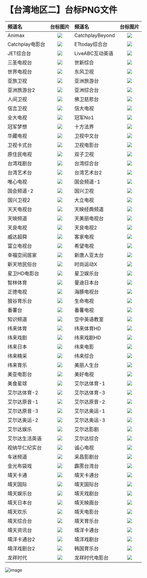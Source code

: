 # 【台湾地区二】台标PNG文件
|频道名|台标图片|频道名|台标图片|
|:---|:---:|:---|:---:|
|Animax|<img src="https://raw.githubusercontent.com/xiaolvdouya/TV-LOGO/refs/heads/main/%E5%8F%B0%E6%B9%BE%E4%BA%8C/Animax.png">|CatchplayBeyond|<img src="https://raw.githubusercontent.com/xiaolvdouya/TV-LOGO/refs/heads/main/%E5%8F%B0%E6%B9%BE%E4%BA%8C/CatchplayBeyond.png">|
|Catchplay电影台|<img src="https://raw.githubusercontent.com/xiaolvdouya/TV-LOGO/refs/heads/main/%E5%8F%B0%E6%B9%BE%E4%BA%8C/Catchplay电影台.png">|ETtoday综合台|<img src="https://raw.githubusercontent.com/xiaolvdouya/TV-LOGO/refs/heads/main/%E5%8F%B0%E6%B9%BE%E4%BA%8C/ETtoday综合台.png">|
|JET综合台|<img src="https://raw.githubusercontent.com/xiaolvdouya/TV-LOGO/refs/heads/main/%E5%8F%B0%E6%B9%BE%E4%BA%8C/JET综合台.png">|LiveABC互动英语|<img src="https://raw.githubusercontent.com/xiaolvdouya/TV-LOGO/refs/heads/main/%E5%8F%B0%E6%B9%BE%E4%BA%8C/LiveABC互动英语.png">|
|三圣电视台|<img src="https://raw.githubusercontent.com/xiaolvdouya/TV-LOGO/refs/heads/main/%E5%8F%B0%E6%B9%BE%E4%BA%8C/三圣电视台.png">|世新综合|<img src="https://raw.githubusercontent.com/xiaolvdouya/TV-LOGO/refs/heads/main/%E5%8F%B0%E6%B9%BE%E4%BA%8C/世新综合.png">|
|世界电视台|<img src="https://raw.githubusercontent.com/xiaolvdouya/TV-LOGO/refs/heads/main/%E5%8F%B0%E6%B9%BE%E4%BA%8C/世界电视台.png">|东风卫视|<img src="https://raw.githubusercontent.com/xiaolvdouya/TV-LOGO/refs/heads/main/%E5%8F%B0%E6%B9%BE%E4%BA%8C/东风卫视.png">|
|亚旅卫视|<img src="https://raw.githubusercontent.com/xiaolvdouya/TV-LOGO/refs/heads/main/%E5%8F%B0%E6%B9%BE%E4%BA%8C/亚旅卫视.png">|亚洲旅游台|<img src="https://raw.githubusercontent.com/xiaolvdouya/TV-LOGO/refs/heads/main/%E5%8F%B0%E6%B9%BE%E4%BA%8C/亚洲旅游台.png">|
|亚洲旅游台2|<img src="https://raw.githubusercontent.com/xiaolvdouya/TV-LOGO/refs/heads/main/%E5%8F%B0%E6%B9%BE%E4%BA%8C/亚洲旅游台2.png">|亚洲综合台|<img src="https://raw.githubusercontent.com/xiaolvdouya/TV-LOGO/refs/heads/main/%E5%8F%B0%E6%B9%BE%E4%BA%8C/亚洲综合台.png">|
|人间卫视|<img src="https://raw.githubusercontent.com/xiaolvdouya/TV-LOGO/refs/heads/main/%E5%8F%B0%E6%B9%BE%E4%BA%8C/人间卫视.png">|佛卫慈悲台|<img src="https://raw.githubusercontent.com/xiaolvdouya/TV-LOGO/refs/heads/main/%E5%8F%B0%E6%B9%BE%E4%BA%8C/佛卫慈悲台.png">|
|信吉卫视|<img src="https://raw.githubusercontent.com/xiaolvdouya/TV-LOGO/refs/heads/main/%E5%8F%B0%E6%B9%BE%E4%BA%8C/信吉卫视.png">|信大电视|<img src="https://raw.githubusercontent.com/xiaolvdouya/TV-LOGO/refs/heads/main/%E5%8F%B0%E6%B9%BE%E4%BA%8C/信大电视.png">|
|全大电视|<img src="https://raw.githubusercontent.com/xiaolvdouya/TV-LOGO/refs/heads/main/%E5%8F%B0%E6%B9%BE%E4%BA%8C/全大电视.png">|冠军No1|<img src="https://raw.githubusercontent.com/xiaolvdouya/TV-LOGO/refs/heads/main/%E5%8F%B0%E6%B9%BE%E4%BA%8C/冠军No1.png">|
|冠军梦想|<img src="https://raw.githubusercontent.com/xiaolvdouya/TV-LOGO/refs/heads/main/%E5%8F%B0%E6%B9%BE%E4%BA%8C/冠军梦想.png">|十方法界|<img src="https://raw.githubusercontent.com/xiaolvdouya/TV-LOGO/refs/heads/main/%E5%8F%B0%E6%B9%BE%E4%BA%8C/十方法界.png">|
|华藏电视|<img src="https://raw.githubusercontent.com/xiaolvdouya/TV-LOGO/refs/heads/main/%E5%8F%B0%E6%B9%BE%E4%BA%8C/华藏电视.png">|卫视中文台|<img src="https://raw.githubusercontent.com/xiaolvdouya/TV-LOGO/refs/heads/main/%E5%8F%B0%E6%B9%BE%E4%BA%8C/卫视中文台.png">|
|卫视卡式台|<img src="https://raw.githubusercontent.com/xiaolvdouya/TV-LOGO/refs/heads/main/%E5%8F%B0%E6%B9%BE%E4%BA%8C/卫视卡式台.png">|卫视电影台|<img src="https://raw.githubusercontent.com/xiaolvdouya/TV-LOGO/refs/heads/main/%E5%8F%B0%E6%B9%BE%E4%BA%8C/卫视电影台.png">|
|原住民电视|<img src="https://raw.githubusercontent.com/xiaolvdouya/TV-LOGO/refs/heads/main/%E5%8F%B0%E6%B9%BE%E4%BA%8C/原住民电视.png">|双子卫视|<img src="https://raw.githubusercontent.com/xiaolvdouya/TV-LOGO/refs/heads/main/%E5%8F%B0%E6%B9%BE%E4%BA%8C/双子卫视.png">|
|台湾戏剧台|<img src="https://raw.githubusercontent.com/xiaolvdouya/TV-LOGO/refs/heads/main/%E5%8F%B0%E6%B9%BE%E4%BA%8C/台湾戏剧台.png">|台湾综合台|<img src="https://raw.githubusercontent.com/xiaolvdouya/TV-LOGO/refs/heads/main/%E5%8F%B0%E6%B9%BE%E4%BA%8C/台湾综合台.png">|
|台湾艺术台|<img src="https://raw.githubusercontent.com/xiaolvdouya/TV-LOGO/refs/heads/main/%E5%8F%B0%E6%B9%BE%E4%BA%8C/台湾艺术台.png">|台湾艺术台2|<img src="https://raw.githubusercontent.com/xiaolvdouya/TV-LOGO/refs/heads/main/%E5%8F%B0%E6%B9%BE%E4%BA%8C/台湾艺术台2.png">|
|唯心电视|<img src="https://raw.githubusercontent.com/xiaolvdouya/TV-LOGO/refs/heads/main/%E5%8F%B0%E6%B9%BE%E4%BA%8C/唯心电视.png">|国会频道-1|<img src="https://raw.githubusercontent.com/xiaolvdouya/TV-LOGO/refs/heads/main/%E5%8F%B0%E6%B9%BE%E4%BA%8C/国会频道-1.png">|
|国会频道-2|<img src="https://raw.githubusercontent.com/xiaolvdouya/TV-LOGO/refs/heads/main/%E5%8F%B0%E6%B9%BE%E4%BA%8C/国会频道-2.png">|国兴卫视|<img src="https://raw.githubusercontent.com/xiaolvdouya/TV-LOGO/refs/heads/main/%E5%8F%B0%E6%B9%BE%E4%BA%8C/国兴卫视.png">|
|国兴卫视2|<img src="https://raw.githubusercontent.com/xiaolvdouya/TV-LOGO/refs/heads/main/%E5%8F%B0%E6%B9%BE%E4%BA%8C/国兴卫视2.png">|大立电视|<img src="https://raw.githubusercontent.com/xiaolvdouya/TV-LOGO/refs/heads/main/%E5%8F%B0%E6%B9%BE%E4%BA%8C/大立电视.png">|
|天天电视台|<img src="https://raw.githubusercontent.com/xiaolvdouya/TV-LOGO/refs/heads/main/%E5%8F%B0%E6%B9%BE%E4%BA%8C/天天电视台.png">|天映经典频道|<img src="https://raw.githubusercontent.com/xiaolvdouya/TV-LOGO/refs/heads/main/%E5%8F%B0%E6%B9%BE%E4%BA%8C/天映经典频道.png">|
|天映频道|<img src="https://raw.githubusercontent.com/xiaolvdouya/TV-LOGO/refs/heads/main/%E5%8F%B0%E6%B9%BE%E4%BA%8C/天映频道.png">|天美丽电视台|<img src="https://raw.githubusercontent.com/xiaolvdouya/TV-LOGO/refs/heads/main/%E5%8F%B0%E6%B9%BE%E4%BA%8C/天美丽电视台.png">|
|天良电视|<img src="https://raw.githubusercontent.com/xiaolvdouya/TV-LOGO/refs/heads/main/%E5%8F%B0%E6%B9%BE%E4%BA%8C/天良电视.png">|天良电视2|<img src="https://raw.githubusercontent.com/xiaolvdouya/TV-LOGO/refs/heads/main/%E5%8F%B0%E6%B9%BE%E4%BA%8C/天良电视2.png">|
|威达超舜|<img src="https://raw.githubusercontent.com/xiaolvdouya/TV-LOGO/refs/heads/main/%E5%8F%B0%E6%B9%BE%E4%BA%8C/威达超舜.png">|客家电视|<img src="https://raw.githubusercontent.com/xiaolvdouya/TV-LOGO/refs/heads/main/%E5%8F%B0%E6%B9%BE%E4%BA%8C/客家电视.png">|
|富立电视台|<img src="https://raw.githubusercontent.com/xiaolvdouya/TV-LOGO/refs/heads/main/%E5%8F%B0%E6%B9%BE%E4%BA%8C/富立电视台.png">|希望电视|<img src="https://raw.githubusercontent.com/xiaolvdouya/TV-LOGO/refs/heads/main/%E5%8F%B0%E6%B9%BE%E4%BA%8C/希望电视.png">|
|幸福空间居家|<img src="https://raw.githubusercontent.com/xiaolvdouya/TV-LOGO/refs/heads/main/%E5%8F%B0%E6%B9%BE%E4%BA%8C/幸福空间居家.png">|新唐人亚太台|<img src="https://raw.githubusercontent.com/xiaolvdouya/TV-LOGO/refs/heads/main/%E5%8F%B0%E6%B9%BE%E4%BA%8C/新唐人亚太台.png">|
|新天地民俗台|<img src="https://raw.githubusercontent.com/xiaolvdouya/TV-LOGO/refs/heads/main/%E5%8F%B0%E6%B9%BE%E4%BA%8C/新天地民俗台.png">|时尚运动X|<img src="https://raw.githubusercontent.com/xiaolvdouya/TV-LOGO/refs/heads/main/%E5%8F%B0%E6%B9%BE%E4%BA%8C/时尚运动X.png">|
|星卫HD电影台|<img src="https://raw.githubusercontent.com/xiaolvdouya/TV-LOGO/refs/heads/main/%E5%8F%B0%E6%B9%BE%E4%BA%8C/星卫HD电影台.png">|星卫娱乐台|<img src="https://raw.githubusercontent.com/xiaolvdouya/TV-LOGO/refs/heads/main/%E5%8F%B0%E6%B9%BE%E4%BA%8C/星卫娱乐台.png">|
|智林体育|<img src="https://raw.githubusercontent.com/xiaolvdouya/TV-LOGO/refs/heads/main/%E5%8F%B0%E6%B9%BE%E4%BA%8C/智林体育.png">|曼迪日本台|<img src="https://raw.githubusercontent.com/xiaolvdouya/TV-LOGO/refs/heads/main/%E5%8F%B0%E6%B9%BE%E4%BA%8C/曼迪日本台.png">|
|正德电视|<img src="https://raw.githubusercontent.com/xiaolvdouya/TV-LOGO/refs/heads/main/%E5%8F%B0%E6%B9%BE%E4%BA%8C/正德电视.png">|海豚电视台|<img src="https://raw.githubusercontent.com/xiaolvdouya/TV-LOGO/refs/heads/main/%E5%8F%B0%E6%B9%BE%E4%BA%8C/海豚电视台.png">|
|狼谷育乐台|<img src="https://raw.githubusercontent.com/xiaolvdouya/TV-LOGO/refs/heads/main/%E5%8F%B0%E6%B9%BE%E4%BA%8C/狼谷育乐台.png">|生命电视|<img src="https://raw.githubusercontent.com/xiaolvdouya/TV-LOGO/refs/heads/main/%E5%8F%B0%E6%B9%BE%E4%BA%8C/生命电视.png">|
|番薯台|<img src="https://raw.githubusercontent.com/xiaolvdouya/TV-LOGO/refs/heads/main/%E5%8F%B0%E6%B9%BE%E4%BA%8C/番薯台.png">|番薯电视|<img src="https://raw.githubusercontent.com/xiaolvdouya/TV-LOGO/refs/heads/main/%E5%8F%B0%E6%B9%BE%E4%BA%8C/番薯电视.png">|
|知识频道|<img src="https://raw.githubusercontent.com/xiaolvdouya/TV-LOGO/refs/heads/main/%E5%8F%B0%E6%B9%BE%E4%BA%8C/知识频道.png">|空中英语教室|<img src="https://raw.githubusercontent.com/xiaolvdouya/TV-LOGO/refs/heads/main/%E5%8F%B0%E6%B9%BE%E4%BA%8C/空中英语教室.png">|
|纬来体育|<img src="https://raw.githubusercontent.com/xiaolvdouya/TV-LOGO/refs/heads/main/%E5%8F%B0%E6%B9%BE%E4%BA%8C/纬来体育.png">|纬来体育HD|<img src="https://raw.githubusercontent.com/xiaolvdouya/TV-LOGO/refs/heads/main/%E5%8F%B0%E6%B9%BE%E4%BA%8C/纬来体育HD.png">|
|纬来戏剧|<img src="https://raw.githubusercontent.com/xiaolvdouya/TV-LOGO/refs/heads/main/%E5%8F%B0%E6%B9%BE%E4%BA%8C/纬来戏剧.png">|纬来戏剧HD|<img src="https://raw.githubusercontent.com/xiaolvdouya/TV-LOGO/refs/heads/main/%E5%8F%B0%E6%B9%BE%E4%BA%8C/纬来戏剧HD.png">|
|纬来日本|<img src="https://raw.githubusercontent.com/xiaolvdouya/TV-LOGO/refs/heads/main/%E5%8F%B0%E6%B9%BE%E4%BA%8C/纬来日本.png">|纬来电影|<img src="https://raw.githubusercontent.com/xiaolvdouya/TV-LOGO/refs/heads/main/%E5%8F%B0%E6%B9%BE%E4%BA%8C/纬来电影.png">|
|纬来精采|<img src="https://raw.githubusercontent.com/xiaolvdouya/TV-LOGO/refs/heads/main/%E5%8F%B0%E6%B9%BE%E4%BA%8C/纬来精采.png">|纬来综合|<img src="https://raw.githubusercontent.com/xiaolvdouya/TV-LOGO/refs/heads/main/%E5%8F%B0%E6%B9%BE%E4%BA%8C/纬来综合.png">|
|纬来育乐|<img src="https://raw.githubusercontent.com/xiaolvdouya/TV-LOGO/refs/heads/main/%E5%8F%B0%E6%B9%BE%E4%BA%8C/纬来育乐.png">|美丽人生台|<img src="https://raw.githubusercontent.com/xiaolvdouya/TV-LOGO/refs/heads/main/%E5%8F%B0%E6%B9%BE%E4%BA%8C/美丽人生台.png">|
|美亚电影台|<img src="https://raw.githubusercontent.com/xiaolvdouya/TV-LOGO/refs/heads/main/%E5%8F%B0%E6%B9%BE%E4%BA%8C/美亚电影台.png">|美好电视|<img src="https://raw.githubusercontent.com/xiaolvdouya/TV-LOGO/refs/heads/main/%E5%8F%B0%E6%B9%BE%E4%BA%8C/美好电视.png">|
|美食星球|<img src="https://raw.githubusercontent.com/xiaolvdouya/TV-LOGO/refs/heads/main/%E5%8F%B0%E6%B9%BE%E4%BA%8C/美食星球.png">|艾尔达体育-1|<img src="https://raw.githubusercontent.com/xiaolvdouya/TV-LOGO/refs/heads/main/%E5%8F%B0%E6%B9%BE%E4%BA%8C/艾尔达体育-1.png">|
|艾尔达体育-2|<img src="https://raw.githubusercontent.com/xiaolvdouya/TV-LOGO/refs/heads/main/%E5%8F%B0%E6%B9%BE%E4%BA%8C/艾尔达体育-2.png">|艾尔达体育-3|<img src="https://raw.githubusercontent.com/xiaolvdouya/TV-LOGO/refs/heads/main/%E5%8F%B0%E6%B9%BE%E4%BA%8C/艾尔达体育-3.png">|
|艾尔达原音-1|<img src="https://raw.githubusercontent.com/xiaolvdouya/TV-LOGO/refs/heads/main/%E5%8F%B0%E6%B9%BE%E4%BA%8C/艾尔达原音-1.png">|艾尔达原音-2|<img src="https://raw.githubusercontent.com/xiaolvdouya/TV-LOGO/refs/heads/main/%E5%8F%B0%E6%B9%BE%E4%BA%8C/艾尔达原音-2.png">|
|艾尔达原音-3|<img src="https://raw.githubusercontent.com/xiaolvdouya/TV-LOGO/refs/heads/main/%E5%8F%B0%E6%B9%BE%E4%BA%8C/艾尔达原音-3.png">|艾尔达奥运-1|<img src="https://raw.githubusercontent.com/xiaolvdouya/TV-LOGO/refs/heads/main/%E5%8F%B0%E6%B9%BE%E4%BA%8C/艾尔达奥运-1.png">|
|艾尔达奥运-2|<img src="https://raw.githubusercontent.com/xiaolvdouya/TV-LOGO/refs/heads/main/%E5%8F%B0%E6%B9%BE%E4%BA%8C/艾尔达奥运-2.png">|艾尔达奥运-3|<img src="https://raw.githubusercontent.com/xiaolvdouya/TV-LOGO/refs/heads/main/%E5%8F%B0%E6%B9%BE%E4%BA%8C/艾尔达奥运-3.png">|
|艾尔达娱乐|<img src="https://raw.githubusercontent.com/xiaolvdouya/TV-LOGO/refs/heads/main/%E5%8F%B0%E6%B9%BE%E4%BA%8C/艾尔达娱乐.png">|艾尔达影剧|<img src="https://raw.githubusercontent.com/xiaolvdouya/TV-LOGO/refs/heads/main/%E5%8F%B0%E6%B9%BE%E4%BA%8C/艾尔达影剧.png">|
|艾尔达生活英语|<img src="https://raw.githubusercontent.com/xiaolvdouya/TV-LOGO/refs/heads/main/%E5%8F%B0%E6%B9%BE%E4%BA%8C/艾尔达生活英语.png">|艾尔达综合|<img src="https://raw.githubusercontent.com/xiaolvdouya/TV-LOGO/refs/heads/main/%E5%8F%B0%E6%B9%BE%E4%BA%8C/艾尔达综合.png">|
|视纳华仁纪实台|<img src="https://raw.githubusercontent.com/xiaolvdouya/TV-LOGO/refs/heads/main/%E5%8F%B0%E6%B9%BE%E4%BA%8C/视纳华仁纪实台.png">|诚心电视|<img src="https://raw.githubusercontent.com/xiaolvdouya/TV-LOGO/refs/heads/main/%E5%8F%B0%E6%B9%BE%E4%BA%8C/诚心电视.png">|
|车迷频道|<img src="https://raw.githubusercontent.com/xiaolvdouya/TV-LOGO/refs/heads/main/%E5%8F%B0%E6%B9%BE%E4%BA%8C/车迷频道.png">|采昌影剧台|<img src="https://raw.githubusercontent.com/xiaolvdouya/TV-LOGO/refs/heads/main/%E5%8F%B0%E6%B9%BE%E4%BA%8C/采昌影剧台.png">|
|金光布袋戏|<img src="https://raw.githubusercontent.com/xiaolvdouya/TV-LOGO/refs/heads/main/%E5%8F%B0%E6%B9%BE%E4%BA%8C/金光布袋戏.png">|霹雳台湾台|<img src="https://raw.githubusercontent.com/xiaolvdouya/TV-LOGO/refs/heads/main/%E5%8F%B0%E6%B9%BE%E4%BA%8C/霹雳台湾台.png">|
|靖天卡通|<img src="https://raw.githubusercontent.com/xiaolvdouya/TV-LOGO/refs/heads/main/%E5%8F%B0%E6%B9%BE%E4%BA%8C/靖天卡通.png">|靖天卡通台|<img src="https://raw.githubusercontent.com/xiaolvdouya/TV-LOGO/refs/heads/main/%E5%8F%B0%E6%B9%BE%E4%BA%8C/靖天卡通台.png">|
|靖天国际|<img src="https://raw.githubusercontent.com/xiaolvdouya/TV-LOGO/refs/heads/main/%E5%8F%B0%E6%B9%BE%E4%BA%8C/靖天国际.png">|靖天国际台|<img src="https://raw.githubusercontent.com/xiaolvdouya/TV-LOGO/refs/heads/main/%E5%8F%B0%E6%B9%BE%E4%BA%8C/靖天国际台.png">|
|靖天娱乐台|<img src="https://raw.githubusercontent.com/xiaolvdouya/TV-LOGO/refs/heads/main/%E5%8F%B0%E6%B9%BE%E4%BA%8C/靖天娱乐台.png">|靖天戏剧台|<img src="https://raw.githubusercontent.com/xiaolvdouya/TV-LOGO/refs/heads/main/%E5%8F%B0%E6%B9%BE%E4%BA%8C/靖天戏剧台.png">|
|靖天日本台|<img src="https://raw.githubusercontent.com/xiaolvdouya/TV-LOGO/refs/heads/main/%E5%8F%B0%E6%B9%BE%E4%BA%8C/靖天日本台.png">|靖天映画台|<img src="https://raw.githubusercontent.com/xiaolvdouya/TV-LOGO/refs/heads/main/%E5%8F%B0%E6%B9%BE%E4%BA%8C/靖天映画台.png">|
|靖天欢乐|<img src="https://raw.githubusercontent.com/xiaolvdouya/TV-LOGO/refs/heads/main/%E5%8F%B0%E6%B9%BE%E4%BA%8C/靖天欢乐.png">|靖天电影台|<img src="https://raw.githubusercontent.com/xiaolvdouya/TV-LOGO/refs/heads/main/%E5%8F%B0%E6%B9%BE%E4%BA%8C/靖天电影台.png">|
|靖天综合台|<img src="https://raw.githubusercontent.com/xiaolvdouya/TV-LOGO/refs/heads/main/%E5%8F%B0%E6%B9%BE%E4%BA%8C/靖天综合台.png">|靖天育乐台|<img src="https://raw.githubusercontent.com/xiaolvdouya/TV-LOGO/refs/heads/main/%E5%8F%B0%E6%B9%BE%E4%BA%8C/靖天育乐台.png">|
|靖天资讯台|<img src="https://raw.githubusercontent.com/xiaolvdouya/TV-LOGO/refs/heads/main/%E5%8F%B0%E6%B9%BE%E4%BA%8C/靖天资讯台.png">|靖洋卡通台|<img src="https://raw.githubusercontent.com/xiaolvdouya/TV-LOGO/refs/heads/main/%E5%8F%B0%E6%B9%BE%E4%BA%8C/靖洋卡通台.png">|
|靖洋卡通台2|<img src="https://raw.githubusercontent.com/xiaolvdouya/TV-LOGO/refs/heads/main/%E5%8F%B0%E6%B9%BE%E4%BA%8C/靖洋卡通台2.png">|靖洋戏剧台|<img src="https://raw.githubusercontent.com/xiaolvdouya/TV-LOGO/refs/heads/main/%E5%8F%B0%E6%B9%BE%E4%BA%8C/靖洋戏剧台.png">|
|靖洋戏剧台2|<img src="https://raw.githubusercontent.com/xiaolvdouya/TV-LOGO/refs/heads/main/%E5%8F%B0%E6%B9%BE%E4%BA%8C/靖洋戏剧台2.png">|韩国育乐台|<img src="https://raw.githubusercontent.com/xiaolvdouya/TV-LOGO/refs/heads/main/%E5%8F%B0%E6%B9%BE%E4%BA%8C/韩国育乐台.png">|
|龙祥时代|<img src="https://raw.githubusercontent.com/xiaolvdouya/TV-LOGO/refs/heads/main/%E5%8F%B0%E6%B9%BE%E4%BA%8C/龙祥时代.png">|龙祥时代电影台|<img src="https://raw.githubusercontent.com/xiaolvdouya/TV-LOGO/refs/heads/main/%E5%8F%B0%E6%B9%BE%E4%BA%8C/龙祥时代电影台.png">|
![image](https://github.com/user-attachments/assets/5c00eb91-4de5-4a0b-8353-ccc009380b33)
